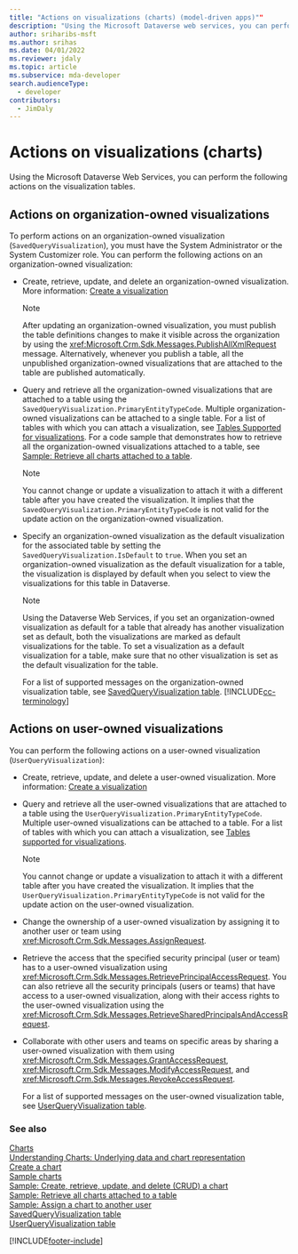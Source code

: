 ```yaml
---
title: "Actions on visualizations (charts) (model-driven apps)""
description: "Using the Microsoft Dataverse web services, you can perform the following actions on the visualization tables.""
author: sriharibs-msft
ms.author: srihas
ms.date: 04/01/2022
ms.reviewer: jdaly
ms.topic: article
ms.subservice: mda-developer
search.audienceType:
  - developer
contributors:
  - JimDaly
---
```


# Actions on visualizations (charts)

Using the Microsoft Dataverse Web Services, you can perform the following actions on the visualization tables.

## Actions on organization-owned visualizations

To perform actions on an organization-owned visualization (`SavedQueryVisualization`), you must have the System Administrator or the System Customizer role. You can perform the following actions on an organization-owned visualization:

- Create, retrieve, update, and delete an organization-owned visualization. More information: [Create a visualization](create-visualization-chart.md)

  > [!NOTE]
  > After updating an organization-owned visualization, you must publish the table definitions changes to make it visible across the organization by using the <xref:Microsoft.Crm.Sdk.Messages.PublishAllXmlRequest> message. Alternatively, whenever you publish a table, all the unpublished organization-owned visualizations that are attached to the table are published automatically.

- Query and retrieve all the organization-owned visualizations that are attached to a table using the `SavedQueryVisualization.PrimaryEntityTypeCode`. Multiple organization-owned visualizations can be attached to a single table. For a list of tables with which you can attach a visualization, see [Tables Supported for visualizations](view-data-with-visualizations-charts.md). For a code sample that demonstrates how to retrieve all the organization-owned visualizations attached to a table, see [Sample: Retrieve all charts attached to a table](https://github.com/microsoft/PowerApps-Samples/tree/master/dataverse/orgsvc/C%23/RetrieveChartsAttachedToEntity).

  > [!NOTE]
  > You cannot change or update a visualization to attach it with a different table after you have created the visualization. It implies that the `SavedQueryVisualization.PrimaryEntityTypeCode` is not valid for the update action on the organization-owned visualization.

- Specify an organization-owned visualization as the default visualization for the associated table by setting the `SavedQueryVisualization.IsDefault` to `true`. When you set an organization-owned visualization as the default visualization for a table, the visualization is displayed by default when you select to view the visualizations for this table in Dataverse.

  > [!NOTE]
  > Using the Dataverse Web Services, if you set an organization-owned visualization as default for a table that already has another visualization set as default, both the visualizations are marked as default visualizations for the table. To set a visualization as a default visualization for a table, make sure that no other visualization is set as the default visualization for the table.

  For a list of supported messages on the organization-owned visualization table, see [SavedQueryVisualization table](../data-platform/reference/entities/savedqueryvisualization.md).
  [!INCLUDE[cc-terminology](../data-platform/includes/cc-terminology.md)]

## Actions on user-owned visualizations

You can perform the following actions on a user-owned visualization (`UserQueryVisualization`):

- Create, retrieve, update, and delete a user-owned visualization. More information: [Create a visualization](create-visualization-chart.md)
- Query and retrieve all the user-owned visualizations that are attached to a table using the `UserQueryVisualization.PrimaryEntityTypeCode`. Multiple user-owned visualizations can be attached to a table. For a list of tables with which you can attach a visualization, see [Tables supported for visualizations](view-data-with-visualizations-charts.md).

  > [!NOTE]
  > You cannot change or update a visualization to attach it with a different table after you have created the visualization. It implies that the `UserQueryVisualization.PrimaryEntityTypeCode` is not valid for the update action on the user-owned visualization.

- Change the ownership of a user-owned visualization by assigning it to another user or team using <xref:Microsoft.Crm.Sdk.Messages.AssignRequest>.
- Retrieve the access that the specified security principal (user or team) has to a user-owned visualization using <xref:Microsoft.Crm.Sdk.Messages.RetrievePrincipalAccessRequest>. You can also retrieve all the security principals (users or teams) that have access to a user-owned visualization, along with their access rights to the user-owned visualization using the <xref:Microsoft.Crm.Sdk.Messages.RetrieveSharedPrincipalsAndAccessRequest>.
- Collaborate with other users and teams on specific areas by sharing a user-owned visualization with them using <xref:Microsoft.Crm.Sdk.Messages.GrantAccessRequest>, <xref:Microsoft.Crm.Sdk.Messages.ModifyAccessRequest>, and <xref:Microsoft.Crm.Sdk.Messages.RevokeAccessRequest>.

  For a list of supported messages on the user-owned visualization table, see [UserQueryVisualization table](../data-platform/reference/entities/userqueryvisualization.md).

### See also

[Charts](view-data-with-visualizations-charts.md)  
 [Understanding Charts: Underlying data and chart representation](understand-charts-underlying-data-chart-representation.md)  
 [Create a chart](create-visualization-chart.md)  
 [Sample charts](sample-charts.md)  
 [Sample: Create, retrieve, update, and delete (CRUD) a chart](https://github.com/microsoft/PowerApps-Samples/tree/master/dataverse/orgsvc/C%23/CRUDOperationsChart)  
 [Sample: Retrieve all charts attached to a table](https://github.com/microsoft/PowerApps-Samples/tree/master/dataverse/orgsvc/C%23/RetrieveChartsAttachedToEntity)  
 [Sample: Assign a chart to another user](https://github.com/microsoft/PowerApps-Samples/tree/master/dataverse/orgsvc/C%23/AssignChartToAnotherUser)  
 [SavedQueryVisualization table](../data-platform/reference/entities/savedqueryvisualization.md)  
 [UserQueryVisualization table](../data-platform/reference/entities/userqueryvisualization.md)

[!INCLUDE[footer-include](../../includes/footer-banner.md)]
